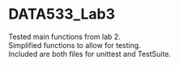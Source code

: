 
# DATA533_Lab3
Tested main functions from lab 2.  
Simplified functions to allow for testing.  
Included are both files for unittest and TestSuite.   

